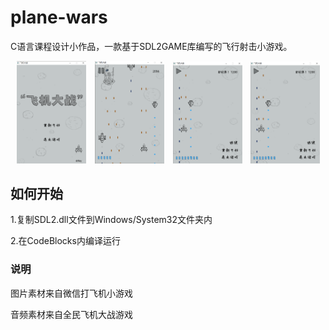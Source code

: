 # plane-wars

  C语言课程设计小作品，一款基于SDL2GAME库编写的飞行射击小游戏。
<div>
	<img src="https://github.com/Soundgreat/plane-wars/blob/master/overview/home.png" style="margin-left: 10px" width="22%" height="22%">
	<img src="https://github.com/Soundgreat/plane-wars/blob/master/overview/playing.png" style="margin-left: 10px" width="22%" height="22%">
	<img src="https://github.com/Soundgreat/plane-wars/blob/master/overview/pause.png" style="margin-left: 10px" width="22%" height="22%">
	<img src="https://github.com/Soundgreat/plane-wars/blob/master/overview/pause.png" style="margin-left: 10px" width="22%" height="22%">
</div>

## 如何开始
  1.复制SDL2.dll文件到Windows/System32文件夹内
  
  2.在CodeBlocks内编译运行

### 说明
  图片素材来自微信打飞机小游戏
  
  音频素材来自全民飞机大战游戏
